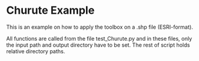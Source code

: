 # Churute Example 
This is an example on how to apply the toolbox on a .shp file (ESRI-format).


All functions are called from the file test_Churute.py and in these files, only the input path and output directory have to be set. The rest of script holds relative directory paths.
